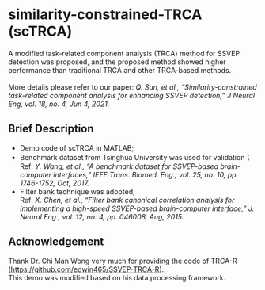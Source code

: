 # similarity-constrained-TRCA (scTRCA)
A modified task-related component analysis (TRCA) method for SSVEP detection was proposed, and the proposed method showed higher performance than traditional TRCA and other TRCA-based methods.  
&nbsp;  
More details please refer to our paper: *Q. Sun, et al., “Similarity-constrained task-related component analysis for enhancing SSVEP detection,” J Neural Eng, vol. 18, no. 4, Jun 4, 2021.*

## Brief Description
- Demo code of scTRCA in MATLAB;
- Benchmark dataset from Tsinghua University was used for validation；   
Ref: *Y. Wang, et al., “A benchmark dataset for SSVEP-based brain-computer interfaces,” IEEE Trans. Biomed. Eng., vol. 25, no. 10, pp. 1746-1752, Oct, 2017.*
- Filter bank technique was adopted;   
Ref: *X. Chen, et al., “Filter bank canonical correlation analysis for implementing a high-speed SSVEP-based brain-computer interface,” J. Neural Eng., vol. 12, no. 4, pp. 046008, Aug, 2015.*

## Acknowledgement
Thank Dr. Chi Man Wong very much for providing the code of TRCA-R (https://github.com/edwin465/SSVEP-TRCA-R).    
This demo was modified based on his data processing framework.
